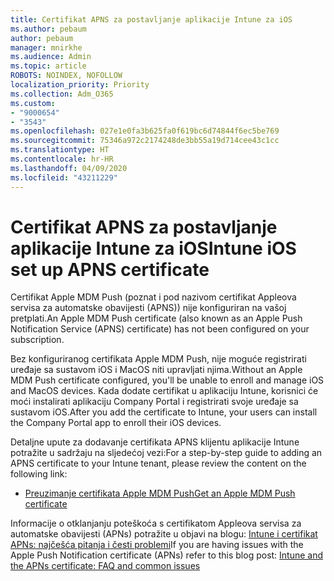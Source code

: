 ```yaml
---
title: Certifikat APNS za postavljanje aplikacije Intune za iOS
ms.author: pebaum
author: pebaum
manager: mnirkhe
ms.audience: Admin
ms.topic: article
ROBOTS: NOINDEX, NOFOLLOW
localization_priority: Priority
ms.collection: Adm_O365
ms.custom:
- "9000654"
- "3543"
ms.openlocfilehash: 027e1e0fa3b625fa0f619bc6d74844f6ec5be769
ms.sourcegitcommit: 75346a972c2174248de3bb55a19d714cee43c1cc
ms.translationtype: HT
ms.contentlocale: hr-HR
ms.lasthandoff: 04/09/2020
ms.locfileid: "43211229"
---
```

# <a name="intune-ios-set-up-apns-certificate"></a><span data-ttu-id="8e475-102">Certifikat APNS za postavljanje aplikacije Intune za iOS</span><span class="sxs-lookup"><span data-stu-id="8e475-102">Intune iOS set up APNS certificate</span></span>

<span data-ttu-id="8e475-103">Certifikat Apple MDM Push (poznat i pod nazivom certifikat Appleova servisa za automatske obavijesti (APNS)) nije konfiguriran na vašoj pretplati.</span><span class="sxs-lookup"><span data-stu-id="8e475-103">An Apple MDM Push certificate (also known as an Apple Push Notification Service (APNS) certificate) has not been configured on your subscription.</span></span>

<span data-ttu-id="8e475-104">Bez konfiguriranog certifikata Apple MDM Push, nije moguće registrirati uređaje sa sustavom iOS i MacOS niti upravljati njima.</span><span class="sxs-lookup"><span data-stu-id="8e475-104">Without an Apple MDM Push certificate configured, you'll be unable to enroll and manage iOS and MacOS devices.</span></span> <span data-ttu-id="8e475-105">Kada dodate certifikat u aplikaciju Intune, korisnici će moći instalirati aplikaciju Company Portal i registrirati svoje uređaje sa sustavom iOS.</span><span class="sxs-lookup"><span data-stu-id="8e475-105">After you add the certificate to Intune, your users can install the Company Portal app to enroll their iOS devices.</span></span>

<span data-ttu-id="8e475-106">Detaljne upute za dodavanje certifikata APNS klijentu aplikacije Intune potražite u sadržaju na sljedećoj vezi:</span><span class="sxs-lookup"><span data-stu-id="8e475-106">For a step-by-step guide to adding an APNS certificate to your Intune tenant, please review the content on the following link:</span></span>

- [<span data-ttu-id="8e475-107">Preuzimanje certifikata Apple MDM Push</span><span class="sxs-lookup"><span data-stu-id="8e475-107">Get an Apple MDM Push certificate</span></span>](https://docs.microsoft.com/mem/intune/enrollment/apple-mdm-push-certificate-get)

<span data-ttu-id="8e475-108">Informacije o otklanjanju poteškoća s certifikatom Appleova servisa za automatske obavijesti (APNs) potražite u objavi na blogu: [Intune i certifikat APNs: najčešća pitanja i česti problemi](https://techcommunity.microsoft.com/t5/Intune-Customer-Success/Intune-and-the-APNs-certificate-FAQ-and-common-issues/ba-p/280121)</span><span class="sxs-lookup"><span data-stu-id="8e475-108">If you are having issues with the Apple Push Notification certificate (APNs) refer to this blog post: [Intune and the APNs certificate: FAQ and common issues](https://techcommunity.microsoft.com/t5/Intune-Customer-Success/Intune-and-the-APNs-certificate-FAQ-and-common-issues/ba-p/280121)</span></span>
